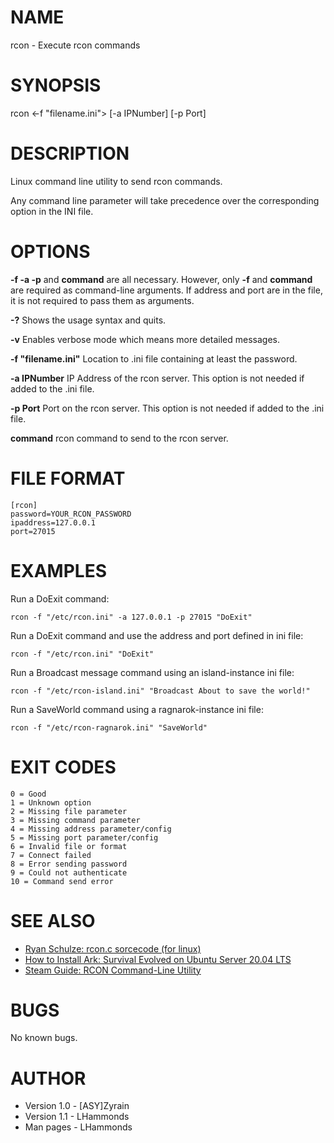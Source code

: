 # NAME
rcon - Execute rcon commands

# SYNOPSIS
rcon <-f "filename.ini"> [-a IPNumber] [-p Port] <command>

# DESCRIPTION
Linux command line utility to send rcon commands.

Any command line parameter will take precedence over the corresponding option in the INI file.

# OPTIONS
**-f -a -p** and **command** are all necessary.  However, only **-f** and **command** are required as command-line arguments.  If address and port are in the file, it is not required to pass them as arguments.

**-?** Shows the usage syntax and quits.

**-v** Enables verbose mode which means more detailed messages.

**-f "filename.ini"** Location to .ini file containing at least  the  password.

**-a IPNumber** IP Address of the rcon server. This option is not needed if added to the .ini file.

**-p Port** Port on the rcon server. This option is not needed if added to the .ini file.

**command** rcon command to send to the rcon server.

# FILE FORMAT
```
[rcon]
password=YOUR_RCON_PASSWORD
ipaddress=127.0.0.1
port=27015
```
# EXAMPLES
Run a DoExit command:
```
rcon -f "/etc/rcon.ini" -a 127.0.0.1 -p 27015 "DoExit"
```

Run a DoExit command and use the address and port defined in ini file:
```
rcon -f "/etc/rcon.ini" "DoExit"
```

Run a Broadcast message command using an island-instance ini file:
```
rcon -f "/etc/rcon-island.ini" "Broadcast About to save the world!"
```

Run a SaveWorld command using a ragnarok-instance ini file:
```
rcon -f "/etc/rcon-ragnarok.ini" "SaveWorld"
```

# EXIT CODES
```
0 = Good
1 = Unknown option
2 = Missing file parameter
3 = Missing command parameter
4 = Missing address parameter/config
5 = Missing port parameter/config
6 = Invalid file or format
7 = Connect failed
8 = Error sending password
9 = Could not authenticate
10 = Command send error
```

# SEE ALSO
* [Ryan Schulze: rcon.c sorcecode (for linux)](https://www.ryanschulze.net/archives/1052)
* [How to Install Ark: Survival Evolved on Ubuntu Server 20.04 LTS](https://hammondslegacy.com/forum/viewtopic.php?f=40&t=294)
* [Steam Guide: RCON Command-Line Utility](https://steamcommunity.com/sharedfiles/filedetails/?id=2464412536)

# BUGS
No known bugs.

# AUTHOR
- Version 1.0 - [ASY]Zyrain
- Version 1.1 - LHammonds
- Man pages - LHammonds
